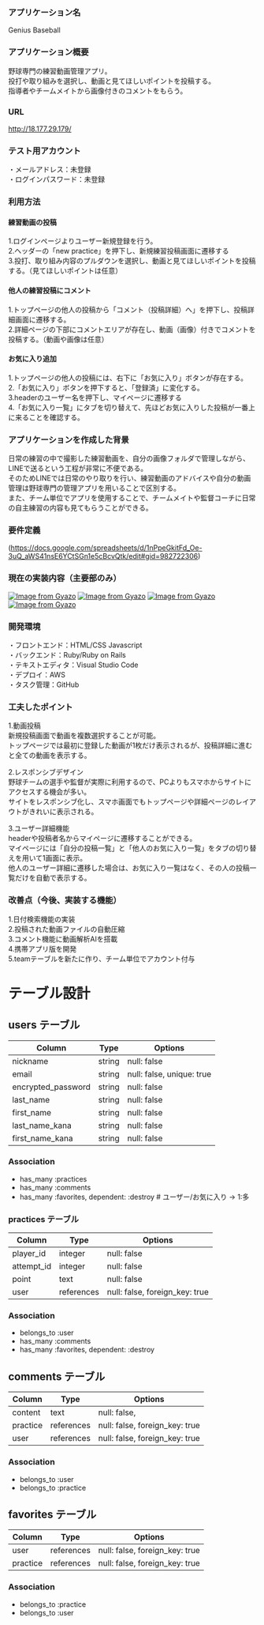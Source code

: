 ### アプリケーション名
Genius Baseball
### アプリケーション概要
野球専門の練習動画管理アプリ。  
投打や取り組みを選択し、動画と見てほしいポイントを投稿する。  
指導者やチームメイトから画像付きのコメントをもらう。  
### URL
  http://18.177.29.179/
### テスト用アカウント
・メールアドレス：未登録  
・ログインパスワード：未登録  
### 利用方法
#### 練習動画の投稿 
1.ログインページよりユーザー新規登録を行う。  
2.ヘッダーの「new practice」を押下し、新規練習投稿画面に遷移する  
3.投打、取り組み内容のプルダウンを選択し、動画と見てほしいポイントを投稿する。（見てほしいポイントは任意）  
#### 他人の練習投稿にコメント
1.トップページの他人の投稿から「コメント（投稿詳細）へ」を押下し、投稿詳細画面に遷移する。  
2.詳細ページの下部にコメントエリアが存在し、動画（画像）付きでコメントを投稿する。（動画や画像は任意）  
#### お気に入り追加
1.トップページの他人の投稿には、右下に「お気に入り」ボタンが存在する。  
2.「お気に入り」ボタンを押下すると、「登録済」に変化する。  
3.headerのユーザー名を押下し、マイページに遷移する  
4.「お気に入り一覧」にタブを切り替えて、先ほどお気に入りした投稿が一番上に来ることを確認する。  
### アプリケーションを作成した背景
日常の練習の中で撮影した練習動画を、自分の画像フォルダで管理しながら、LINEで送るという工程が非常に不便である。  
そのためLINEでは日常のやり取りを行い、練習動画のアドバイスや自分の動画管理は野球専門の管理アプリを用いることで区別する。  
また、チーム単位でアプリを使用することで、チームメイトや監督コーチに日常の自主練習の内容も見てもらうことができる。
### 要件定義
  (https://docs.google.com/spreadsheets/d/1nPpeGkitFd_Oe-3uQ_aWS41nsE6YCtSGn1e5cBcvQtk/edit#gid=982722306)
### 現在の実装内容（主要部のみ）
[![Image from Gyazo](https://gyazo.com/7d6a4f3e884faf9524ca65f7fbeb59f8.png)](https://gyazo.com/7d6a4f3e884faf9524ca65f7fbeb59f8)
[![Image from Gyazo](https://gyazo.com/23c9cba8aec31cab6718b7fc522989e6.png)](https://gyazo.com/23c9cba8aec31cab6718b7fc522989e6)
[![Image from Gyazo](https://gyazo.com/9c4ae94d69af412f0f74cda0ff274e2a.png)](https://gyazo.com/9c4ae94d69af412f0f74cda0ff274e2a)
[![Image from Gyazo](https://gyazo.com/e7156a2203967ec47875eaf1b807a1fd.png)](https://gyazo.com/e7156a2203967ec47875eaf1b807a1fd)
### 開発環境
・フロントエンド：HTML/CSS Javascript  
・バックエンド：Ruby/Ruby on Rails  
・テキストエディタ：Visual Studio Code  
・デプロイ：AWS  
・タスク管理：GitHub  
### 工夫したポイント
1.動画投稿  
新規投稿画面で動画を複数選択することが可能。  
トップページでは最初に登録した動画が1枚だけ表示されるが、投稿詳細に進むと全ての動画を表示する。  
  
2.レスポンシブデザイン  
野球チームの選手や監督が実際に利用するので、PCよりもスマホからサイトにアクセスする機会が多い。  
サイトをレスポンシブ化し、スマホ画面でもトップページや詳細ページのレイアウトがきれいに表示される。  
  
3.ユーザー詳細機能  
headerや投稿者名からマイページに遷移することができる。  
マイページには「自分の投稿一覧」と「他人のお気に入り一覧」をタブの切り替えを用いて1画面に表示。  
他人のユーザー詳細に遷移した場合は、お気に入り一覧はなく、その人の投稿一覧だけを自動で表示する。  
### 改善点（今後、実装する機能）
1.日付検索機能の実装  
2.投稿された動画ファイルの自動圧縮  
3.コメント機能に動画解析AIを搭載  
4.携帯アプリ版を開発  
5.teamテーブルを新たに作り、チーム単位でアカウント付与  

# テーブル設計

## users テーブル

| Column             | Type    | Options                   |
| ------------------ | ------- | ------------------------- |
| nickname           | string  | null: false               |
| email              | string  | null: false, unique: true |
| encrypted_password | string  | null: false               |
| last_name          | string  | null: false               |
| first_name         | string  | null: false               |
| last_name_kana     | string  | null: false               |
| first_name_kana    | string  | null: false               |

### Association

- has_many :practices
- has_many :comments
- has_many :favorites, dependent: :destroy     # ユーザー/お気に入り → 1:多


### practices テーブル

| Column               | Type       | Options                        |
| -------------------- | ---------- | -------------------------------|
| player_id            | integer    | null: false                    |
| attempt_id           | integer    | null: false                    |
| point                | text       | null: false                    |
| user                 | references | null: false, foreign_key: true |

### Association

- belongs_to :user
- has_many   :comments
- has_many   :favorites, dependent: :destroy


## comments テーブル
| Column     | Type       | Options                        |
| ---------- | ---------- | ------------------------------ |
| content    | text       | null: false,                   |
| practice   | references | null: false, foreign_key: true |
| user       | references | null: false, foreign_key: true |

### Association

- belongs_to :user
- belongs_to :practice


## favorites テーブル

| Column          | Type       | Options                        |
| --------------- | ---------- | ------------------------------ |
| user            | references | null: false, foreign_key: true |
| practice        | references | null: false, foreign_key: true |

### Association

- belongs_to :practice
- belongs_to :user